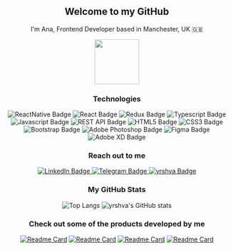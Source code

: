 <div id="header" align="center">
  <h2 align="center">Welcome to my GitHub</h2>
  <p>I'm Ana, Frontend Developer based in Manchester, UK 🇬🇧</p>
  
  <img src="https://media.giphy.com/media/M9gbBd9nbDrOTu1Mqx/giphy.gif" width="100"/>
  <h3>Technologies</h3>
  <div id="badges">
    <img src="https://img.shields.io/badge/React_Native-20232A?style=for-the-badge&logo=react&logoColor=61DAFB" alt="ReactNative Badge"/>
    <img src="https://img.shields.io/badge/React-20232A?style=for-the-badge&logo=react&logoColor=61DAFB" alt="React Badge"/>
    <img src="https://img.shields.io/badge/Redux-20232A?style=for-the-badge&logo=redux&logoColor=61DAFB" alt="Redux Badge"/>
    <img src="https://img.shields.io/badge/TypeScript-20232A?style=for-the-badge&logo=typescript&logoColor=61DAFB" alt="Typescript Badge"/>
    <img src="https://img.shields.io/badge/JavaScript-20232A?style=for-the-badge&logo=javascript&logoColor=F7DF1E" alt="Javascript Badge"/>
    <img src="https://custom-icon-badges.herokuapp.com/badge/rest_api-20232A?style=for-the-badge&logo=logo_rest_api&logoColor=white" alt="REST API Badge"/>
    <img src="https://img.shields.io/badge/HTML5-20232A?style=for-the-badge&logo=html5&logoColor=E34F26" alt="HTML5 Badge"/>
    <img src="https://img.shields.io/badge/CSS3-20232A?style=for-the-badge&logo=css3&logoColor=1572B6" alt="CSS3 Badge"/>
    <img src="https://img.shields.io/badge/Bootstrap-20232A?style=for-the-badge&logo=Bootstrap&logoColor=563D7C" alt="Bootstrap Badge"/>
    <img src="https://img.shields.io/badge/Adobe%20Photoshop-20232A?style=for-the-badge&logo=Adobe%20Photoshop&logoColor=31A8FF" alt="Adobe Photoshop Badge"/>
    <img src="https://img.shields.io/badge/Figma-20232A?style=for-the-badge&logo=figma&logoColor=F24E1E" alt="Figma Badge"/>
    <img src="https://img.shields.io/badge/Adobe%20XD-20232A?style=for-the-badge&logo=Adobe%20XD&logoColor=#FF61F6" alt="Adobe XD Badge"/>
  </div>
   <h3>Reach out to me</h3>
  <div id="badges">
  <a href="https://www.linkedin.com/in/anastasiia-yershova/">
    <img src="https://img.shields.io/badge/LinkedIn-blue?style=for-the-badge&logo=linkedin&logoColor=white" alt="LinkedIn Badge"/>
  </a>
  <a href="https://t.me/yrshva">
    <img src="https://img.shields.io/badge/Telegram-2CA5E0?style=for-the-badge&logo=telegram&logoColor=white" alt="Telegram Badge"/>
  </a>
  <a href="https://yrshva.github.io/about/#contact">
    <img src="https://custom-icon-badges.herokuapp.com/badge/yrshva-1075A6?style=for-the-badge&logo=yrshva1" alt="yrshva Badge"/>
  </a>
</div>
  
  <h3>My GitHub Stats</h3>

![Top Langs](https://github-readme-stats.vercel.app/api/top-langs/?username=yrshva&layout=compact&theme=nightowl)
![yrshva's GitHub stats](https://github-readme-stats.vercel.app/api?username=yrshva&count_private=true&show_icons=true&theme=nightowl)

<h3>Check out some of the products developed by me</h3>
   <div id="products">
  
[![Readme Card](https://github-readme-stats.vercel.app/api/pin/?username=yrshva&repo=dictionary-app&theme=nightowl)](https://github.com/yrshva/dictionary-app)
[![Readme Card](https://github-readme-stats.vercel.app/api/pin/?username=yrshva&repo=react-native-dictionary-app&theme=nightowl)](https://github.com/yrshva/react-native-dictionary-app)
[![Readme Card](https://github-readme-stats.vercel.app/api/pin/?username=yrshva&repo=weather-forecast-app-with-select&theme=nightowl)](https://github.com/yrshva/weather-forecast-app-with-select)
[![Readme Card](https://github-readme-stats.vercel.app/api/pin/?username=yrshva&repo=tournament&theme=nightowl)](https://github.com/yrshva/tournament)

   </div>

</div>
